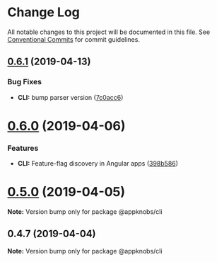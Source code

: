 # Change Log

All notable changes to this project will be documented in this file.
See [Conventional Commits](https://conventionalcommits.org) for commit guidelines.

## [0.6.1](https://github.com/appknobs/appknobs/compare/v0.6.0...v0.6.1) (2019-04-13)


### Bug Fixes

* **CLI:** bump parser version ([7c0acc6](https://github.com/appknobs/appknobs/commit/7c0acc6))





# [0.6.0](https://github.com/appknobs/appknobs/compare/v0.5.0...v0.6.0) (2019-04-06)


### Features

* **CLI:** Feature-flag discovery in Angular apps ([398b586](https://github.com/appknobs/appknobs/commit/398b586))





# [0.5.0](https://github.com/appknobs/appknobs/compare/v0.4.7...v0.5.0) (2019-04-05)

**Note:** Version bump only for package @appknobs/cli





## 0.4.7 (2019-04-04)

**Note:** Version bump only for package @appknobs/cli
